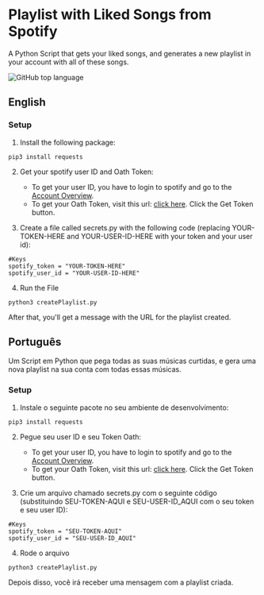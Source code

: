 # Playlist with Liked Songs from Spotify

A Python Script that gets your liked songs, and generates a new playlist in your account with all of these songs.

<p>
   <img alt="GitHub top language" src="https://img.shields.io/github/languages/top/thainapires/last10-SavedTracks-Spotify">
</p>

## English

### Setup

1. Install the following package:

```
pip3 install requests
```

2. Get your spotify user ID and Oath Token:

   - To get your user ID, you have to login to spotify and go to the [Account Overview](https://www.spotify.com/us/account/overview/).
   - To get your Oath Token, visit this url: [click here](https://developer.spotify.com/console/post-playlists/). Click the Get Token button.


3. Create a file called secrets.py with the following code (replacing YOUR-TOKEN-HERE and YOUR-USER-ID-HERE with your token and your user id):

```
#Keys
spotify_token = "YOUR-TOKEN-HERE"
spotify_user_id = "YOUR-USER-ID-HERE"
```

4. Run the File

```
python3 createPlaylist.py
```

After that, you'll get a message with the URL for the playlist created.

## Português

Um Script em Python que pega todas as suas músicas curtidas, e gera uma nova playlist na sua conta com todas essas músicas.

### Setup

1. Instale o seguinte pacote no seu ambiente de desenvolvimento:

```
pip3 install requests
```

2. Pegue seu user ID e seu Token Oath:
   - To get your user ID, you have to login to spotify and go to the [Account Overview](https://www.spotify.com/us/account/overview/).
   - To get your Oath Token, visit this url: [click here](https://developer.spotify.com/console/post-playlists/). Click the Get Token button.


3. Crie um arquivo chamado secrets.py com o seguinte código (substituindo SEU-TOKEN-AQUI e SEU-USER-ID_AQUI com o seu token e seu user ID):

```
#Keys
spotify_token = "SEU-TOKEN-AQUI"
spotify_user_id = "SEU-USER-ID_AQUI"
```

4. Rode o arquivo

```
python3 createPlaylist.py
```

Depois disso, você irá receber uma mensagem com a playlist criada.
